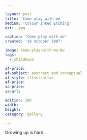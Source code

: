```yaml
---

layout: post
title: 'Come play with me'
medium: 'Colour Inked Etching'
ext: .jpg

caption: "Come play with me"
created: '19 October 1987'

image: come-play-with-me-bw
tags:
  - childhood

af-price:
af-subject: abstract and conceptual
af-style: illustrative
af-price:
sa-price:
sa-url:

edition: 100
width:
height:
category: gallery

---
```


Growing up is hard.
